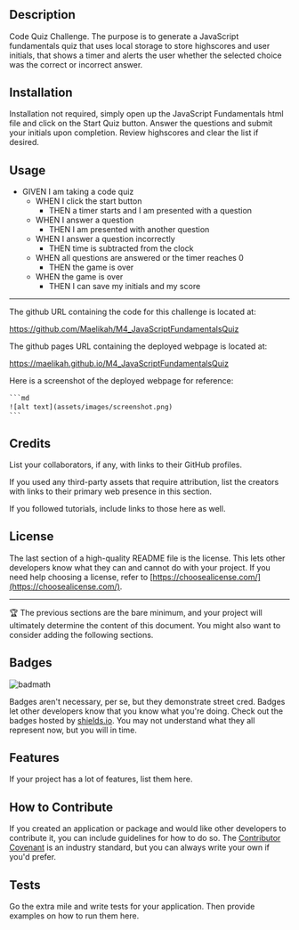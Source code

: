 # <Your-Project-Title>

## Description

Code Quiz Challenge. The purpose is to generate a JavaScript fundamentals quiz that uses local storage to store highscores and user initials, that shows a timer and alerts the user whether the selected choice was the correct or incorrect answer.

## Installation

Installation not required, simply open up the JavaScript Fundamentals html file and click on the Start Quiz button. Answer the questions and submit your initials upon completion. Review highscores and clear the list if desired.

## Usage


- GIVEN I am taking a code quiz
    - WHEN I click the start button
        - THEN a timer starts and I am presented with a question
    - WHEN I answer a question
        - THEN I am presented with another question
    - WHEN I answer a question incorrectly
        - THEN time is subtracted from the clock
    - WHEN all questions are answered or the timer reaches 0
        - THEN the game is over
    - WHEN the game is over
        - THEN I can save my initials and my score

---

The github URL containing the code for this challenge is located at:

https://github.com/Maelikah/M4_JavaScriptFundamentalsQuiz

The github pages URL containing the deployed webpage is located at:

https://maelikah.github.io/M4_JavaScriptFundamentalsQuiz

Here is a screenshot of the deployed webpage for reference:








    ```md
    ![alt text](assets/images/screenshot.png)
    ```

## Credits

List your collaborators, if any, with links to their GitHub profiles.

If you used any third-party assets that require attribution, list the creators with links to their primary web presence in this section.

If you followed tutorials, include links to those here as well.

## License

The last section of a high-quality README file is the license. This lets other developers know what they can and cannot do with your project. If you need help choosing a license, refer to [https://choosealicense.com/](https://choosealicense.com/).

---

🏆 The previous sections are the bare minimum, and your project will ultimately determine the content of this document. You might also want to consider adding the following sections.

## Badges

![badmath](https://img.shields.io/github/languages/top/lernantino/badmath)

Badges aren't necessary, per se, but they demonstrate street cred. Badges let other developers know that you know what you're doing. Check out the badges hosted by [shields.io](https://shields.io/). You may not understand what they all represent now, but you will in time.

## Features

If your project has a lot of features, list them here.

## How to Contribute

If you created an application or package and would like other developers to contribute it, you can include guidelines for how to do so. The [Contributor Covenant](https://www.contributor-covenant.org/) is an industry standard, but you can always write your own if you'd prefer.

## Tests

Go the extra mile and write tests for your application. Then provide examples on how to run them here.